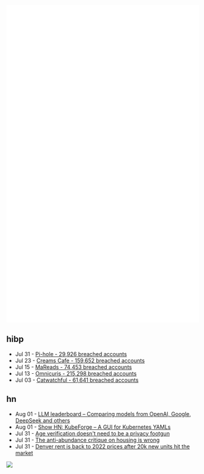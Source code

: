 ![Metrics](https://raw.githubusercontent.com/phixion/phixion/master/metrics.svg)

## hibp

<!--
for https://github.com/phixion/phixion/blob/main/.github/workflows/feeds.yml
-->
<!--START_SECTION:haveibeenpwnd-->
- Jul 31 - [Pi-hole - 29,926 breached accounts](https://haveibeenpwned.com/Breach/ThePi-Hole)
- Jul 23 - [Creams Cafe - 159,652 breached accounts](https://haveibeenpwned.com/Breach/CreamsCafe)
- Jul 15 - [MaReads - 74,453 breached accounts](https://haveibeenpwned.com/Breach/MaReads)
- Jul 13 - [Omnicuris - 215,298 breached accounts](https://haveibeenpwned.com/Breach/Omnicuris)
- Jul 03 - [Catwatchful - 61,641 breached accounts](https://haveibeenpwned.com/Breach/Catwatchful)
<!--END_SECTION:haveibeenpwnd-->

## hn

<!--
for https://github.com/phixion/phixion/blob/main/.github/workflows/feeds.yml
-->
<!--START_SECTION:hn-->
- Aug 01 - [LLM leaderboard – Comparing models from OpenAI, Google, DeepSeek and others](https://artificialanalysis.ai/leaderboards/models)
- Aug 01 - [Show HN: KubeForge – A GUI for Kubernetes YAMLs](https://github.com/kubenote/KubeForge)
- Jul 31 - [Age verification doesn't need to be a privacy footgun](https://soatok.blog/2025/07/31/age-verification-doesnt-need-to-be-a-privacy-footgun/)
- Jul 31 - [The anti-abundance critique on housing is wrong](https://www.derekthompson.org/p/the-anti-abundance-critique-on-housing)
- Jul 31 - [Denver rent is back to 2022 prices after 20k new units hit the market](https://denverite.com/2025/07/25/denver-rent-prices-drop-q2/)
<!--END_SECTION:hn-->

<!--
for https://yhype.me
-->
![](https://hit.yhype.me/github/profile?user_id=13013670)
